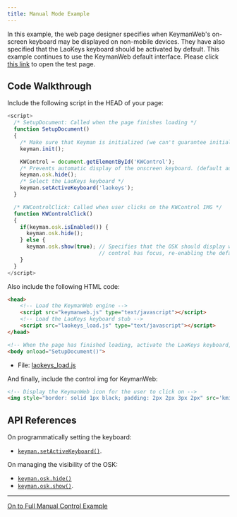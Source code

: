 ```yaml
---
title: Manual Mode Example
---
```


In this example, the web page designer specifies when KeymanWeb's on-screen keyboard may be displayed on non-mobile devices. They have also specified that the LaoKeys keyboard should be activated by default. This example continues to use the KeymanWeb default interface. Please click [this link](__manual-control.html) to open the test page.

## Code Walkthrough

Include the following script in the HEAD of your page:

```js
<script>
  /* SetupDocument: Called when the page finishes loading */
  function SetupDocument()
  {
    /* Make sure that Keyman is initialized (we can't guarantee initialization order) */
    keyman.init();

    KWControl = document.getElementById('KWControl');
    /* Prevents automatic display of the onscreen keyboard. (default automatic) */
    keyman.osk.hide();
    /* Select the LaoKeys keyboard */
    keyman.setActiveKeyboard('laokeys');
  }

  /* KWControlClick: Called when user clicks on the KWControl IMG */
  function KWControlClick()
  {
    if(keyman.osk.isEnabled()) {
      keyman.osk.hide();
    } else {
      keyman.osk.show(true); // Specifies that the OSK should display whenever a valid
                             // control has focus, re-enabling the default behavior.
    }
  }
</script>
```

Also include the following HTML code:

```html
<head>
    <!-- Load the KeymanWeb engine -->
    <script src="keymanweb.js" type="text/javascript"></script>
    <!-- Load the LaoKeys keyboard stub -->
    <script src="laokeys_load.js" type="text/javascript"></script>
</head>

<!-- When the page has finished loading, activate the LaoKeys keyboard, see above -->
<body onload="SetupDocument()">
```

- File: [laokeys_load.js](js/laokeys_load.js)

And finally, include the control img for KeymanWeb:

```html
<!-- Display the KeymanWeb icon for the user to click on -->
<img style="border: solid 1px black; padding: 2px 2px 3px 2px" src='kmicon.png' alt='KeymanWeb' onclick='KWControlClick()' id='KWControl' />
```

## API References

On programmatically setting the keyboard:
- [`keyman.setActiveKeyboard()`](../../reference/core/setActiveKeyboard).

On managing the visibility of the OSK:
- [`keyman.osk.hide()`](../../reference/osk/hide)
- [`keyman.osk.show()`](../../reference/osk/show).

------------------------------------------------------------------------

[On to Full Manual Control Example](full-manual-control)
